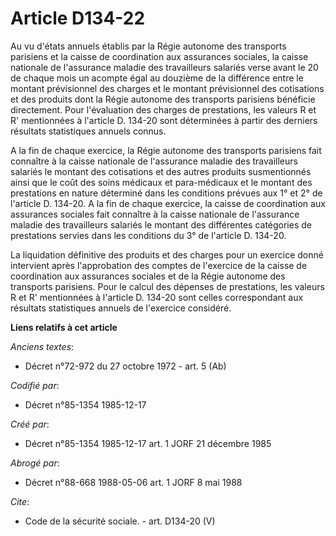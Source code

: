 # Article D134-22

Au vu d'états annuels établis par la Régie autonome des transports parisiens et la caisse de coordination aux assurances
sociales, la caisse nationale de l'assurance maladie des travailleurs salariés verse avant le 20 de chaque mois un acompte
égal au douzième de la différence entre le montant prévisionnel des charges et le montant prévisionnel des cotisations et des
produits dont la Régie autonome des transports parisiens bénéficie directement. Pour l'évaluation des charges de prestations,
les valeurs R et R' mentionnées à l'article D. 134-20 sont déterminées à partir des derniers résultats statistiques annuels
connus. 

A la fin de chaque exercice, la Régie autonome des transports parisiens fait connaître à la caisse nationale de l'assurance
maladie des travailleurs salariés le montant des cotisations et des autres produits susmentionnés ainsi que le coût des soins
médicaux et para-médicaux et le montant des prestations en nature déterminé dans les conditions prévues aux 1° et 2° de
l'article D. 134-20. A la fin de chaque exercice, la caisse de coordination aux assurances sociales fait connaître à la
caisse nationale de l'assurance maladie des travailleurs salariés le montant des différentes catégories de prestations
servies dans les conditions du 3° de l'article D. 134-20. 

La liquidation définitive des produits et des charges pour un exercice donné intervient après l'approbation des comptes de
l'exercice de la caisse de coordination aux assurances sociales et de la Régie autonome des transports parisiens. Pour le
calcul des dépenses de prestations, les valeurs R et R' mentionnées à l'article D. 134-20 sont celles correspondant aux
résultats statistiques annuels de l'exercice considéré.

**Liens relatifs à cet article**

_Anciens textes_:

  - Décret n°72-972 du 27 octobre 1972 - art. 5 (Ab)

_Codifié par_:

  - Décret n°85-1354 1985-12-17

_Créé par_:

  - Décret n°85-1354 1985-12-17 art. 1 JORF 21 décembre 1985

_Abrogé par_:

  - Décret n°88-668 1988-05-06 art. 1 JORF 8 mai 1988

_Cite_:

  - Code de la sécurité sociale. - art. D134-20 (V)
